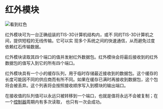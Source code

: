# 红外模块

![看到红色](item:tis3d:module_infrared)

红外模块可为一台正确组装的TIS-3D计算机结构内，或不 同的TIS-3D计算机之间，提供短程的无线传输。它可以实 现多个系统之间的快速通信，从而避免过度依赖红石传输数据。

红外模块读取其四个端口的值并发射红外数据包。红外模块会将最后接收到的红外数据包的值写入到它的所有四个端口。

红外模块具有一个小的缓存队列，用于临时存储最近接收到的数据包。这个缓存的长度可能因不同的供应商而有所不同。如果在缓存已满时再接收到数据包，这个包将会被丢弃。这个列表将会按照接收顺序写入到模块的输出端口。

在接收值的队列值可以永远只被转移到一个端口，也就是值将永远不会被复制；在一个[控制器](../block/controller.md)周期内有多次读取， 也只有一次会成功。
